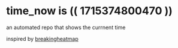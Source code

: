 # time_now is (( 1715374800470 ))

an automated repo that shows the currnent time

inspired by [breakingheatmap](https://github.com/breakingheatmap/breakingheatmap)